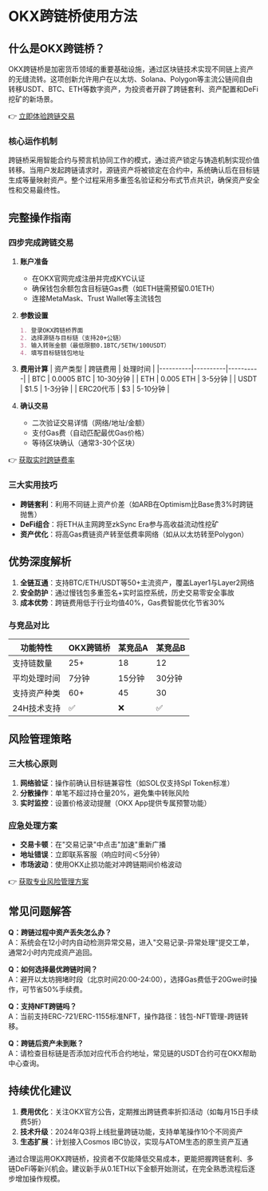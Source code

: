 # OKX跨链桥使用方法

## 什么是OKX跨链桥？
OKX跨链桥是加密货币领域的重要基础设施，通过区块链技术实现不同链上资产的无缝流转。这项创新允许用户在以太坊、Solana、Polygon等主流公链间自由转移USDT、BTC、ETH等数字资产，为投资者开辟了跨链套利、资产配置和DeFi挖矿的新场景。

👉 [立即体验跨链交易](https://bit.ly/okx_welcome)

### 核心运作机制
跨链桥采用智能合约与预言机协同工作的模式，通过资产锁定与铸造机制实现价值转移。当用户发起跨链请求时，源链资产将被锁定在合约中，系统确认后在目标链生成等量映射资产。整个过程采用多重签名验证和分布式节点共识，确保资产安全性和交易最终性。

## 完整操作指南

### 四步完成跨链交易
1. **账户准备**
   - 在OKX官网完成注册并完成KYC认证
   - 确保钱包余额包含目标链Gas费（如ETH链需预留0.01ETH）
   - 连接MetaMask、Trust Wallet等主流钱包

2. **参数设置**
   ```markdown
   1. 登录OKX跨链桥界面
   2. 选择源链与目标链（支持20+公链）
   3. 输入转账金额（最低限额0.1BTC/5ETH/100USDT）
   4. 填写目标链钱包地址
   ```

3. **费用计算**
   | 资产类型 | 跨链费用 | 处理时间 |
   |----------|----------|----------|
   | BTC      | 0.0005 BTC | 10-30分钟 |
   | ETH      | 0.005 ETH  | 3-5分钟  |
   | USDT     | $1.5       | 1-3分钟  |
   | ERC20代币 | $3         | 5-10分钟 |

4. **确认交易**
   - 二次验证交易详情（网络/地址/金额）
   - 支付Gas费（自动匹配最优Gas价格）
   - 等待区块确认（通常3-30个区块）

👉 [获取实时跨链费率](https://bit.ly/okx_welcome)

### 三大实用技巧
- **跨链套利**：利用不同链上资产价差（如ARB在Optimism比Base贵3%时跨链抛售）
- **DeFi组合**：将ETH从主网跨至zkSync Era参与高收益流动性挖矿
- **资产优化**：将高Gas费链资产转至低费率网络（如从以太坊转至Polygon）

## 优势深度解析
1. **全链互通**：支持BTC/ETH/USDT等50+主流资产，覆盖Layer1与Layer2网络
2. **安全防护**：通过慢钱包多重签名+实时监控系统，历史交易零安全事故
3. **成本优势**：跨链费用低于行业均值40%，Gas费智能优化节省30%

### 与竞品对比
| 功能特性       | OKX跨链桥 | 某竞品A | 某竞品B |
|----------------|-----------|---------|---------|
| 支持链数量     | 25+       | 18      | 12      |
| 平均处理时间   | 7分钟     | 15分钟  | 30分钟  |
| 支持资产种类   | 60+       | 45      | 30      |
| 24H技术支持    | ✅         | ❌       | ✅       |

## 风险管理策略

### 三大核心原则
1. **网络验证**：操作前确认目标链兼容性（如SOL仅支持Spl Token标准）
2. **分散操作**：单笔不超过持仓量20%，避免集中转账风险
3. **实时监控**：设置价格波动提醒（OKX App提供专属预警功能）

### 应急处理方案
- **交易卡顿**：在"交易记录"中点击"加速"重新广播
- **地址错误**：立即联系客服（响应时间＜5分钟）
- **市场波动**：使用OKX止损功能对冲跨链期间价格波动

👉 [获取专业风险管理方案](https://bit.ly/okx_welcome)

## 常见问题解答

**Q：跨链过程中资产丢失怎么办？**  
A：系统会在12小时内自动检测异常交易，进入"交易记录-异常处理"提交工单，通常2小时内完成资产追回。

**Q：如何选择最优跨链时间？**  
A：避开以太坊拥堵时段（北京时间20:00-24:00），选择Gas费低于20Gwei时操作，可节省50%手续费。

**Q：支持NFT跨链吗？**  
A：当前支持ERC-721/ERC-1155标准NFT，操作路径：钱包-NFT管理-跨链转移。

**Q：跨链后资产未到账？**  
A：请检查目标链是否添加对应代币合约地址，常见链的USDT合约可在OKX帮助中心查询。

## 持续优化建议

1. **费用优化**：关注OKX官方公告，定期推出跨链费率折扣活动（如每月15日手续费5折）
2. **技术升级**：2024年Q3将上线批量跨链功能，支持单笔操作10个不同资产
3. **生态扩展**：计划接入Cosmos IBC协议，实现与ATOM生态的原生资产互通

通过合理运用OKX跨链桥，投资者不仅能降低交易成本，更能把握跨链套利、多链DeFi等新兴机会。建议新手从0.1ETH以下金额开始测试，在完全熟悉流程后逐步增加操作规模。